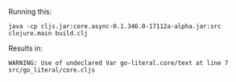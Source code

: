 Running this:

```
java -cp cljs.jar:core.async-0.1.346.0-17112a-alpha.jar:src clojure.main build.clj
```

Results in:

```
WARNING: Use of undeclared Var go-literal.core/text at line 7 src/go_literal/core.cljs
```
